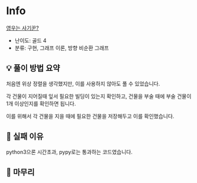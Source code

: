 # Info
[영우는 사기꾼?](https://boj.kr/14676)

- 난이도: 골드 4
- 분류: 구현, 그래프 이론, 방향 비순환 그래프

## 💡 풀이 방법 요약

처음엔 위상 정렬을 생각했지만, 이를 사용하지 않아도 풀 수 있었습니다.

각 건물이 지어질때 잎서 필요한 빌딩이 있는지 확인하고, 건물을 부술 때에 부술 건물이 1개 이상인지를 확인하면 됩니다.

이를 위해서 각 건물을 지을 때에 필요한 건물을 저장해두고 이를 확인했습니다.

## 👀 실패 이유

python3으론 시간초과, pypy로는 통과하는 코드였습니다.

## 🙂 마무리
